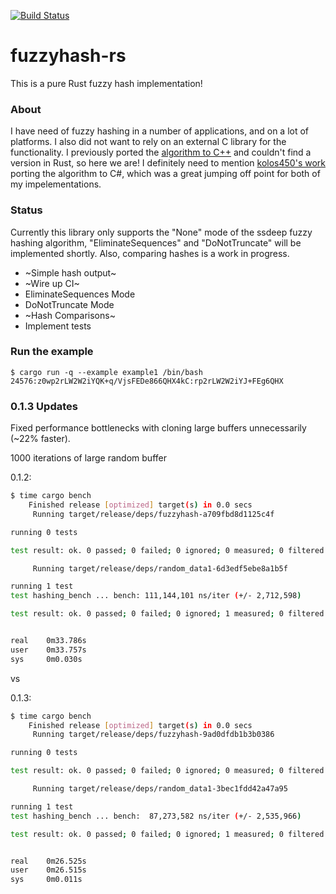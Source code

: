 [![Build Status](https://travis-ci.org/rustysec/fuzzyhash-rs.svg?branch=master)](https://travis-ci.org/rustysec/fuzzyhash-rs)

# fuzzyhash-rs
This is a pure Rust fuzzy hash implementation!

### About
I have need of fuzzy hashing in a number of applications, and on a lot of platforms. I also did not want to rely on an external C library for the functionality.
I previously ported the [algorithm to C++](https://github.com/rustysec/fuzzypp) and couldn't find a version in Rust, so here we are!
I definitely need to mention [kolos450's work](https://github.com/kolos450/SsdeepNET) porting the algorithm to C#, which was a great jumping off point for both of my impelementations.

### Status
Currently this library only supports the "None" mode of the ssdeep fuzzy hashing algorithm, "EliminateSequences" and "DoNotTruncate" will be implemented shortly.
Also, comparing hashes is a work in progress.

* ~Simple hash output~
* ~Wire up CI~
* EliminateSequences Mode
* DoNotTruncate Mode
* ~Hash Comparisons~
* Implement tests

### Run the example
```shell
$ cargo run -q --example example1 /bin/bash
24576:z0wp2rLW2W2iYQK+q/VjsFEDe866QHX4kC:rp2rLW2W2iYJ+FEg6QHX
```

### 0.1.3 Updates
Fixed performance bottlenecks with cloning large buffers unnecessarily (~22% faster).

1000 iterations of large random buffer

0.1.2:
```sh
$ time cargo bench
    Finished release [optimized] target(s) in 0.0 secs
     Running target/release/deps/fuzzyhash-a709fbd8d1125c4f

running 0 tests

test result: ok. 0 passed; 0 failed; 0 ignored; 0 measured; 0 filtered out

     Running target/release/deps/random_data1-6d3edf5ebe8a1b5f

running 1 test
test hashing_bench ... bench: 111,144,101 ns/iter (+/- 2,712,598)

test result: ok. 0 passed; 0 failed; 0 ignored; 1 measured; 0 filtered out


real    0m33.786s
user    0m33.757s
sys     0m0.030s
```

vs

0.1.3:
```sh
$ time cargo bench
    Finished release [optimized] target(s) in 0.0 secs
     Running target/release/deps/fuzzyhash-9ad0dfdb1b3b0386

running 0 tests

test result: ok. 0 passed; 0 failed; 0 ignored; 0 measured; 0 filtered out

     Running target/release/deps/random_data1-3bec1fdd42a47a95

running 1 test
test hashing_bench ... bench:  87,273,582 ns/iter (+/- 2,535,966)

test result: ok. 0 passed; 0 failed; 0 ignored; 1 measured; 0 filtered out


real    0m26.525s
user    0m26.515s
sys     0m0.011s
```

